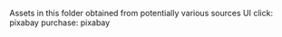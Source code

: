 Assets in this folder obtained from potentially various sources
UI click: pixabay
purchase: pixabay
